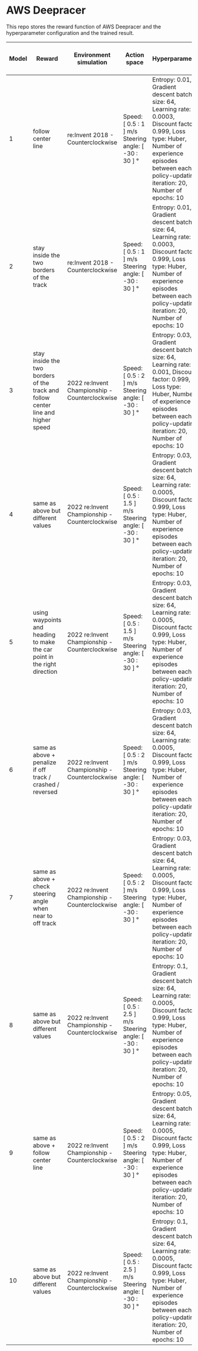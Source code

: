 # AWS Deepracer
This repo stores the reward function of AWS Deepracer and the hyperparameter configuration and the trained result. 


| Model | Reward                                                                           | Environment simulation                          | Action space                                            | Hyperparameter                                                                                                                                                                                                  | Evaluation - 2022 re:Invent Championship  - Counterclockwise | Trained             |
|-------|----------------------------------------------------------------------------------|-------------------------------------------------|---------------------------------------------------------|-----------------------------------------------------------------------------------------------------------------------------------------------------------------------------------------------------------------|--------------------------------------------------------------|---------------------|
| 1     | follow center line                                                               | re:Invent 2018  - Counterclockwise              | Speed: [ 0.5 : 1 ] m/s Steering angle: [ -30 : 30 ] °   | Entropy: 0.01, Gradient descent batch size: 64, Learning rate: 0.0003, Discount factor: 0.999, Loss type: Huber, Number of experience episodes between each policy-updating iteration: 20, Number of epochs: 10 | 00:43.065                                                    | 01:00:00 / 01:00:00 |
| 2     | stay inside the two borders of the track                                         | re:Invent 2018 - Counterclockwise               | Speed: [ 0.5 : 1 ] m/s Steering angle: [ -30 : 30 ] °   | Entropy: 0.01, Gradient descent batch size: 64, Learning rate: 0.0003, Discount factor: 0.999, Loss type: Huber, Number of experience episodes between each policy-updating iteration: 20, Number of epochs: 10 | 00:49.672                                                    | 01:00:00 / 01:00:00 |
| 3     | stay inside the two borders of the track and follow center line and higher speed | 2022 re:Invent Championship  - Counterclockwise | Speed: [ 0.5 : 2 ] m/s Steering angle: [ -30 : 30 ] °   | Entropy: 0.03, Gradient descent batch size: 64, Learning rate: 0.001, Discount factor: 0.999, Loss type: Huber, Number of experience episodes between each policy-updating iteration: 20, Number of epochs: 10  | 00:38.402                                                    | 00:40:00 / 00:40:00 |
| 4     | same as above but different values                                               | 2022 re:Invent Championship  - Counterclockwise | Speed: [ 0.5 : 1.5 ] m/s Steering angle: [ -30 : 30 ] ° | Entropy: 0.03, Gradient descent batch size: 64, Learning rate: 0.0005, Discount factor: 0.999, Loss type: Huber, Number of experience episodes between each policy-updating iteration: 20, Number of epochs: 10 | 00:35.137                                                    | 00:45:00 / 00:45:00 |
| 5     | using waypoints and heading to make the car point in the right direction         | 2022 re:Invent Championship  - Counterclockwise | Speed: [ 0.5 : 1.5 ] m/s Steering angle: [ -30 : 30 ] ° | Entropy: 0.03, Gradient descent batch size: 64, Learning rate: 0.0005, Discount factor: 0.999, Loss type: Huber, Number of experience episodes between each policy-updating iteration: 20, Number of epochs: 10 | 00:29.659                                                    | 01:00:00 / 01:00:00 |
| 6     | same as above + penalize if off track / crashed / reversed                       | 2022 re:Invent Championship  - Counterclockwise | Speed: [ 0.5 : 2 ] m/s Steering angle: [ -30 : 30 ] °   | Entropy: 0.03, Gradient descent batch size: 64, Learning rate: 0.0005, Discount factor: 0.999, Loss type: Huber, Number of experience episodes between each policy-updating iteration: 20, Number of epochs: 10 | 00:26.663                                                    | 00:30:00 / 00:30:00 |
| 7     | same as above + check steering angle when near to off track                      | 2022 re:Invent Championship  - Counterclockwise | Speed: [ 0.5 : 2 ] m/s Steering angle: [ -30 : 30 ] °   | Entropy: 0.03, Gradient descent batch size: 64, Learning rate: 0.0005, Discount factor: 0.999, Loss type: Huber, Number of experience episodes between each policy-updating iteration: 20, Number of epochs: 10 | 00:26.462                                                    | 00:30:00 / 00:30:00 |
| 8     | same as above but different values                                               | 2022 re:Invent Championship  - Counterclockwise | Speed: [ 0.5 : 2.5 ] m/s Steering angle: [ -30 : 30 ] ° | Entropy: 0.1, Gradient descent batch size: 64, Learning rate: 0.0005, Discount factor: 0.999, Loss type: Huber, Number of experience episodes between each policy-updating iteration: 20, Number of epochs: 10  | 00:26.339                                                    | 01:00:00 / 01:00:00 |
| 9     | same as above + follow center line                                               | 2022 re:Invent Championship  - Counterclockwise | Speed: [ 0.5 : 2 ] m/s Steering angle: [ -30 : 30 ] °   | Entropy: 0.05, Gradient descent batch size: 64, Learning rate: 0.0005, Discount factor: 0.999, Loss type: Huber, Number of experience episodes between each policy-updating iteration: 20, Number of epochs: 10 | 00:28.529                                                    | 00:30:00 / 00:30:00 |
| 10     | same as above but different values                                              | 2022 re:Invent Championship  - Counterclockwise | Speed: [ 0.5 : 2.5 ] m/s Steering angle: [ -30 : 30 ] ° | Entropy: 0.1, Gradient descent batch size: 64, Learning rate: 0.0005, Discount factor: 0.999, Loss type: Huber, Number of experience episodes between each policy-updating iteration: 20, Number of epochs: 10 | 00:26.873	                                           | 01:00:00 / 01:00:00 |